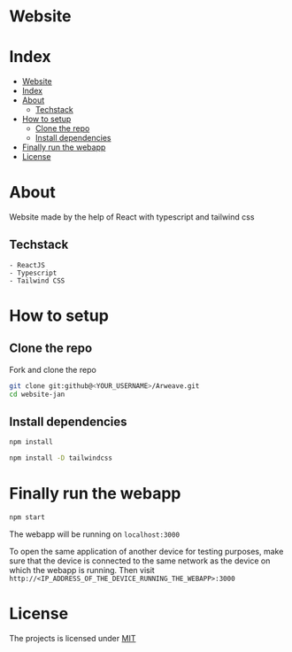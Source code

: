 # Website

# Index

- [Website](#website)
- [Index](#index)
- [About](#about)
  - [Techstack](#techstack)
- [How to setup](#how-to-setup)
  - [Clone the repo](#clone-the-repo)
  - [Install dependencies](#install-dependencies)
- [Finally run the webapp](#finally-run-the-webapp)
- [License](#license)

# About

Website made by the help of React with typescript and tailwind css

## Techstack

    - ReactJS
    - Typescript
    - Tailwind CSS

# How to setup

## Clone the repo

Fork and clone the repo

```bash
git clone git:github@<YOUR_USERNAME>/Arweave.git
cd website-jan
```

## Install dependencies

```bash
npm install 
```

```bash
npm install -D tailwindcss
```

# Finally run the webapp

```bash
npm start
```

The webapp will be running on `localhost:3000`

To open the same application of another device for testing purposes, make sure that the device is connected to the same network as the device on which the webapp is running. Then visit `http://<IP_ADDRESS_OF_THE_DEVICE_RUNNING_THE_WEBAPP>:3000`

# License

The projects is licensed under [MIT](https://choosealicense.com/licenses/mit/)


